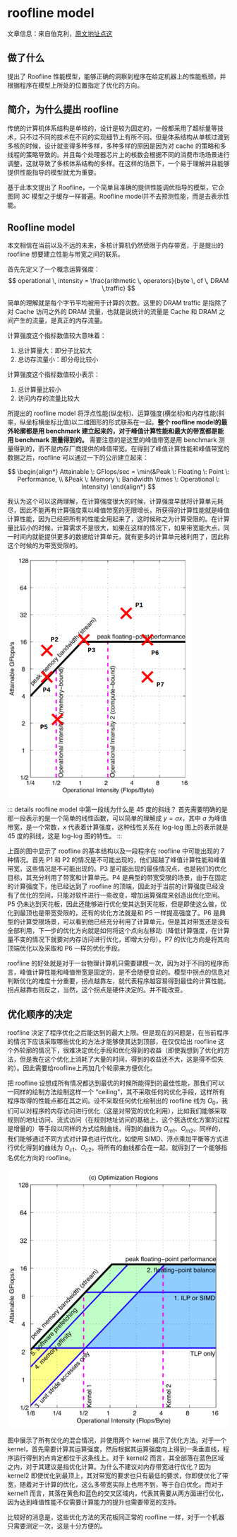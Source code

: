 # roofline model

文章信息：来自伯克利，[原文地址点这](https://doi.org/10.1145/1498765.1498785)

## 做了什么

提出了 Roofline 性能模型，能够正确的洞察到程序在给定机器上的性能瓶颈，并根据程序在模型上所处的位置指定了优化的方向。

## 简介，为什么提出 roofline

传统的计算机体系结构是单核的，设计是较为固定的，一般都采用了超标量等技术，只不过不同的技术在不同的实现细节上有所不同。但是体系结构从单核过渡到多核的时候，设计就变得多种多样，多种多样的原因是因为对 cache 的策略和多线程的策略导致的。并且每个处理器芯片上的核数会根据不同的消费市场场景进行调整，这就导致了多核体系结构的多样。在这样的场景下，一个易于理解并且能够提供性能指导的模型就尤为重要。

基于此本文提出了 Roofline，一个简单且准确的提供性能调优指导的模型，它企图同 3C 模型之于缓存一样普遍。Roofline model并不去预测性能，而是去表示性能。

## Roofline model

本文相信在当前以及不远的未来，多核计算机仍然受限于内存带宽，于是提出的 roofline 想要建立性能与带宽之间的联系。

首先先定义了一个概念运算强度：
$$
operational \, intensity = \frac{arithmetic \, operators}{byte \, of \, DRAM \,traffic}
$$

简单的理解就是每个字节平均被用于计算的次数。这里的 DRAM traffic 是指除了对 Cache 访问之外的 DRAM 流量，也就是说统计的流量是 Cache 和 DRAM 之间产生的流量，是真正的内存流量。

计算强度这个指标数值较大意味着：

1. 总计算量大：即分子比较大
2. 总访存流量小：即分母比较小

计算强度这个指标数值较小表示：

1. 总计算量比较小
2. 访问内存的流量比较大

所提出的 roofline model 将浮点性能(纵坐标)、运算强度(横坐标)和内存性能(斜率，纵坐标横坐标比值)以二维图形的形式联系在一起。**整个 roofline model的最外轮廓都是用 benchmark 建立起来的，对于峰值计算性能和最大的带宽都是能用 benchmark 测量得到的。** 需要注意的是这里的峰值带宽是用 benchmark 测量得到的，而不是内存厂商提供的峰值带宽。在得到了峰值计算性能和峰值带宽的数据之后，roofline 可以通过一下的公示建立起来：

$$
\begin{align*}
    Attainable \: GFlops/sec = \min(&Peak \: Floating \: Point \: Performance, \\
     &Peak \: Memory \: Bandwidth \times \: Operational \: Intensity)
\end{align*}
$$

我认为这个可以这两理解，在计算强度很大的时候，计算强度早就将计算单元耗尽，因此不能再有计算强度乘以峰值带宽的无限增长，所获得的计算性能就是峰值计算性能，因为已经把所有的性能全用起来了，这时候称之为计算受限的。在计算量比较小的时候，计算需求不是很大，如果在这样的情况下，如果带宽能大点，同一时间内就能提供更多的数据给计算单元，就有更多的计算单元被利用了，因此称这个时候的为带宽受限的。

![roofline with 7 points](./images/roofline/roofline_with_7pts.png)

::: details roofline model 中第一段线为什么是 45 度的斜线？
首先需要明确的是那一段表示的是一个简单的线性函数，可以简单的理解成 $y = ax$，其中 $a$ 为峰值带宽，是一个常数，$x$ 代表着计算强度，这种线性关系在 log-log 图上的表示就是 45 度的斜线，这是 log-log 图的特性。
:::

上面的图中显示了 roofline 的基本结构以及一段程序在 roofline 中可能出现的 7 种情况。首先 P1 和 P2 的情况是不可能出现的，他们超越了峰值计算性能和峰值带宽，这些情况是不可能出现的。P3 是可能出现的最佳情况点，也是我们的优化目标，其充分利用了带宽和计算单元。P4 是典型的带宽受限的场景，由于在固定的计算强度下，他已经达到了 roofline 的顶端，因此对于当前的计算强度已经没有了优化的空间，只能对软件进行一些改变，增加运算强度来创造出优化空间。P5 仍未达到天花板，因此还能够进行优化使其达到天花板，但是即使这么做，优化到最顶也是带宽受限的，还有的优化方法就是和 P5 一样提高强度了。P6 是典型的计算受限场景，可以看到他已经充分利用了计算单元，但是其对带宽还是没有全部利用，下一步的优化方向就是如何将这个点向左移动（降低计算强度，在计算量不变的情况下就要对内存访问进行优化，即增大分母）。P7 的优化方向是将其向顶端优化以及采取和 P6 一样的优化手段。

roofline 的好处就是对于一台物理计算机只需要建模一次，因为对于不同的程序而言，峰值计算性能和峰值带宽是固定的，是不会随便变动的。模型中拐点的信息对判断优化的难度十分重要，拐点越靠左，就代表程序越容易得到最佳的计算性能。拐点越靠右则反之，当然，这个拐点是硬件决定的。并不能改变。

## 优化顺序的决定

roofline 决定了程序优化之后能达到的最大上限。但是现在的问题是，在当前程序的情况下应该采取哪些优化的方法才能够使其达到顶部，在仅仅给出 roofline 这个外轮廓的情况下，很难决定优化手段和优化得到的收益（即使我想到了优化的方法，但是我在这个优化上消耗了大量的时间，得到的收益还不大，这是得不偿失的）。因此需要给roofline上再加几个轮廓来方便优化。

把 roofline 设想成所有情况都达到最优的时候所能得到的最佳性能，那我们可以一同样的绘制方法绘制这样一个 “ceiling”，其不采取任何的优化手段，这样所有程序取得的性能点都在其之间。设不采取任何优化绘制出的 roofline 线为 $O_0$，我们可以对程序的内存访问进行优化（这是对带宽的优化利用），比如我们能够采取规则的地址访问、流式访问（在规则地址访问的基础上，这个挑选优化方案的过程是增量的）等手段以同样的方式绘制曲线，得到的曲线为 $O_{m1}$、$O_{m2}$。同样的，我们能够通过不同方式对计算也进行优化，如使用 SIMD、浮点乘加平衡等方式进行优化得到的曲线为 $O_{c1}$、$O_{c2}$。将所有的曲线都合在一起，就得到了一个能够指名优化方向的 roofline。

![roofline with opt](./images/roofline/opt_roofline.png)

图中展示了所有优化的混合情况，并使用两个 kernel 揭示了优化方法。对于一个 kernel，首先需要计算其运算强度，然后根据其运算强度向上得到一条垂直线，程序运行得到的点肯定都位于这条线上。对于 kernel2 而言，其全部落在蓝色区域之内，对于其建议是指优化计算。为什么不建议对内存带宽进行优化？因为 kernel2 即使优化到最顶上，其对带宽的要求也只有最低的要求，你即使优化了带宽，随着对于计算的优化，这么多带宽实际上也用不到，等于白白优化。而对于 kernel1 而言，其落在黄色和蓝色的交叉区域内，代表其需要从两方面进行优化，因为达到峰值性能不仅需要计算能力的提升也需要带宽的支持。

比较好的消息是，这些优化方法的天花板同正常的 roofline 一样，对于一个机器只需要测定一次，这是十分方便的。